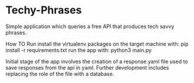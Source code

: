 # Techy-Phrases
Simple application which queries a free API that produces tech savvy phrases.

How TO Run
install the virtualenv packages on the target machine with: pip install -r requirements.txt
run the app with: python3 main.py 

Initial stage of the app involves the creation of a response.yaml file used to save responses from the api in yaml. Further development includes replacing the role of the file with a database.
